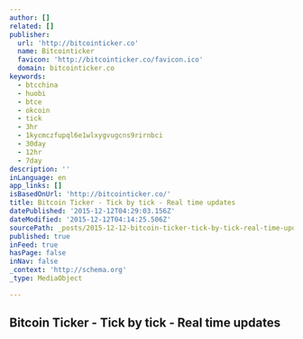 ```yaml
---
author: []
related: []
publisher:
  url: 'http://bitcointicker.co'
  name: Bitcointicker
  favicon: 'http://bitcointicker.co/favicon.ico'
  domain: bitcointicker.co
keywords:
  - btcchina
  - huobi
  - btce
  - okcoin
  - tick
  - 3hr
  - 1kycmczfupql6e1wlxygvugcns9rirnbci
  - 30day
  - 12hr
  - 7day
description: ''
inLanguage: en
app_links: []
isBasedOnUrl: 'http://bitcointicker.co/'
title: Bitcoin Ticker - Tick by tick - Real time updates
datePublished: '2015-12-12T04:29:03.156Z'
dateModified: '2015-12-12T04:14:25.506Z'
sourcePath: _posts/2015-12-12-bitcoin-ticker-tick-by-tick-real-time-updates.md
published: true
inFeed: true
hasPage: false
inNav: false
_context: 'http://schema.org'
_type: MediaObject

---
```

<article style=""><h1>Bitcoin Ticker - Tick by tick - Real time updates</h1><p></p></article>